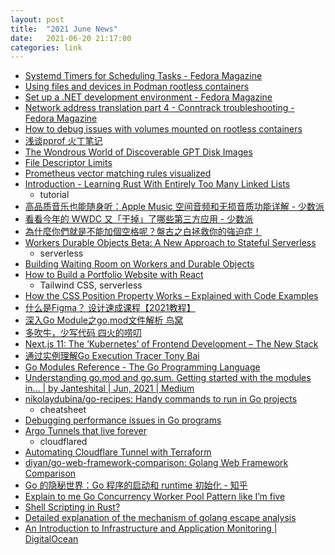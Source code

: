 ```yaml
---
layout: post
title:  "2021 June News"
date:   2021-06-20 21:17:00
categories: link
---
```

- [Systemd Timers for Scheduling Tasks - Fedora Magazine](https://fedoramagazine.org/systemd-timers-for-scheduling-tasks/)
- [Using files and devices in Podman rootless containers](https://www.redhat.com/sysadmin/files-devices-podman)
- [Set up a .NET development environment - Fedora Magazine](https://fedoramagazine.org/set-up-a-net-development-environment/)
- [Network address translation part 4 - Conntrack troubleshooting - Fedora Magazine](https://fedoramagazine.org/network-address-translation-part-4-conntrack-troubleshooting/)
- [How to debug issues with volumes mounted on rootless containers](https://www.redhat.com/sysadmin/debug-rootless-podman-mounted-volumes)
- [浅谈pprof 火丁笔记](https://blog.huoding.com/2021/06/06/917)
- [The Wondrous World of Discoverable GPT Disk Images](http://0pointer.net/blog/the-wondrous-world-of-discoverable-gpt-disk-images.html)
- [File Descriptor Limits](http://0pointer.net/blog/file-descriptor-limits.html)
- [Prometheus vector matching rules visualized](https://iximiuz.com/en/posts/prometheus-vector-matching/)
- [Introduction - Learning Rust With Entirely Too Many Linked Lists](https://rust-unofficial.github.io/too-many-lists/)
  - tutorial
- [高品质音乐也能随身听：Apple Music 空间音频和无损音质功能详解 - 少数派](https://sspai.com/post/67278)
- [看看今年的 WWDC 又「干掉」了哪些第三方应用 - 少数派](https://sspai.com/post/67210)
- [為什麼你們就是不能加個空格呢？盤古之白拯救你的強迫症！](https://www.jkg.tw/p3601/)
- [Workers Durable Objects Beta: A New Approach to Stateful Serverless](https://blog.cloudflare.com/introducing-workers-durable-objects/)
  - serverless
- [Building Waiting Room on Workers and Durable Objects](https://blog.cloudflare.com/building-waiting-room-on-workers-and-durable-objects/)
- [How to Build a Portfolio Website with React](https://www.freecodecamp.org/news/build-portfolio-website-react/)
  - Tailwind CSS, serverless
- [How the CSS Position Property Works – Explained with Code Examples](https://www.freecodecamp.org/news/css-position-property-explained/)
- [什么是Figma？ 设计速成课程【2021教程】](https://www.freecodecamp.org/news/figma-crash-course/)
- [深入Go Module之go.mod文件解析 鸟窝](https://colobu.com/2021/06/28/dive-into-go-module-1/)
- [多吹牛，少写代码 四火的唠叨](https://www.raychase.net/6634)
- [Next.js 11: The ‘Kubernetes’ of Frontend Development – The New Stack](https://thenewstack.io/next-js-11-the-kubernetes-of-frontend-development/?spm=ata.21736010.0.0.289758d1r1Cg1H)
- [通过实例理解Go Execution Tracer Tony Bai](https://tonybai.com/2021/06/28/understand-go-execution-tracer-by-example/)
- [Go Modules Reference - The Go Programming Language](https://golang.org/ref/mod)
- [Understanding go.mod and go.sum. Getting started with the modules in… | by Janteshital | Jun, 2021 | Medium](https://janteshital.medium.com/understanding-go-mod-and-go-sum-5fd7ec9bcc34)
- [nikolaydubina/go-recipes: Handy commands to run in Go projects](https://github.com/nikolaydubina/go-recipes)
  - cheatsheet
- [Debugging performance issues in Go programs](https://software.intel.com/content/www/us/en/develop/blogs/debugging-performance-issues-in-go-programs.html)
- [Argo Tunnels that live forever](https://blog.cloudflare.com/argo-tunnels-that-live-forever/)
  - cloudflared
- [Automating Cloudflare Tunnel with Terraform](https://blog.cloudflare.com/automating-cloudflare-tunnel-with-terraform/)
- [diyan/go-web-framework-comparison: Golang Web Framework Comparison](https://github.com/diyan/go-web-framework-comparison)
- [Go 的隐秘世界：Go 程序的启动和 runtime 初始化 - 知乎](https://zhuanlan.zhihu.com/p/241308426)
- [Explain to me Go Concurrency Worker Pool Pattern like I’m five](https://itnext.io/explain-to-me-go-concurrency-worker-pool-pattern-like-im-five-e5f1be71e2b0)
- [Shell Scripting in Rust?](https://itnext.io/shell-scripting-in-rust-2bdb8c738c94)
- [Detailed explanation of the mechanism of golang escape analysis](https://developpaper.com/detailed-explanation-of-the-mechanism-of-golang-escape-analysis/)
- [An Introduction to Infrastructure and Application Monitoring | DigitalOcean](https://www.digitalocean.com/community/tutorial_series/an-introduction-to-infrastructure-and-application-monitoring)
